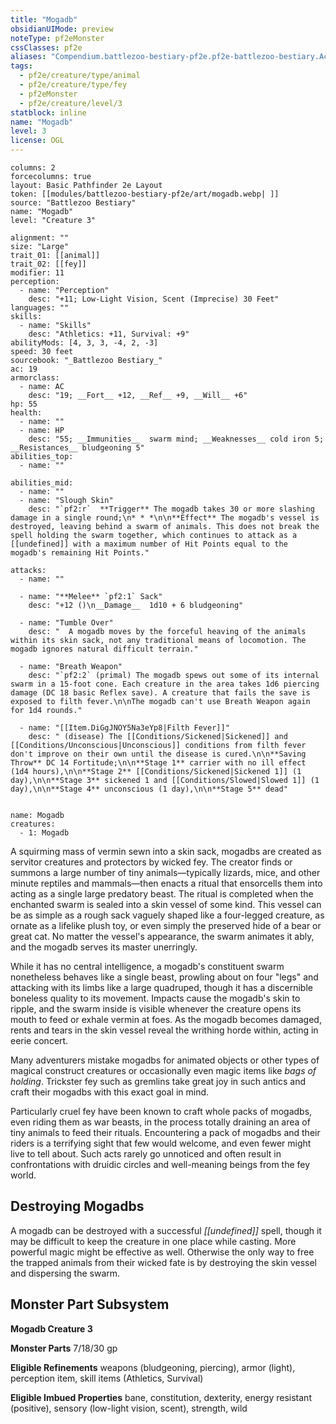 ```yaml
---
title: "Mogadb"
obsidianUIMode: preview
noteType: pf2eMonster
cssClasses: pf2e
aliases: "Compendium.battlezoo-bestiary-pf2e.pf2e-battlezoo-bestiary.Actor.BYNnFfzUHdCxoDDN" 
tags:
  - pf2e/creature/type/animal
  - pf2e/creature/type/fey
  - pf2eMonster
  - pf2e/creature/level/3
statblock: inline
name: "Mogadb"
level: 3
license: OGL
---
```


```statblock
columns: 2
forcecolumns: true
layout: Basic Pathfinder 2e Layout
token: [[modules/battlezoo-bestiary-pf2e/art/mogadb.webp| ]]
source: "Battlezoo Bestiary"
name: "Mogadb"
level: "Creature 3"

alignment: ""
size: "Large"
trait_01: [[animal]]
trait_02: [[fey]]
modifier: 11
perception:
  - name: "Perception"
    desc: "+11; Low-Light Vision, Scent (Imprecise) 30 Feet"
languages: ""
skills:
  - name: "Skills"
    desc: "Athletics: +11, Survival: +9"
abilityMods: [4, 3, 3, -4, 2, -3]
speed: 30 feet
sourcebook: "_Battlezoo Bestiary_"
ac: 19
armorclass:
  - name: AC
    desc: "19; __Fort__ +12, __Ref__ +9, __Will__ +6"
hp: 55
health:
  - name: ""
  - name: HP
    desc: "55; __Immunities__  swarm mind; __Weaknesses__ cold iron 5; __Resistances__ bludgeoning 5"
abilities_top:
  - name: ""

abilities_mid:
  - name: ""
  - name: "Slough Skin"
    desc: "`pf2:r`  **Trigger** The mogadb takes 30 or more slashing damage in a single round;\n* * *\n\n**Effect** The mogadb's vessel is destroyed, leaving behind a swarm of animals. This does not break the spell holding the swarm together, which continues to attack as a [[undefined]] with a maximum number of Hit Points equal to the mogadb's remaining Hit Points."

attacks:
  - name: ""

  - name: "**Melee** `pf2:1` Sack"
    desc: "+12 ()\n__Damage__  1d10 + 6 bludgeoning"

  - name: "Tumble Over"
    desc: "  A mogadb moves by the forceful heaving of the animals within its skin sack, not any traditional means of locomotion. The mogadb ignores natural difficult terrain."

  - name: "Breath Weapon"
    desc: "`pf2:2` (primal) The mogadb spews out some of its internal swarm in a 15-foot cone. Each creature in the area takes 1d6 piercing damage (DC 18 basic Reflex save). A creature that fails the save is exposed to filth fever.\n\nThe mogadb can't use Breath Weapon again for 1d4 rounds."

  - name: "[[Item.DiGgJNOY5Na3eYp8|Filth Fever]]"
    desc: " (disease) The [[Conditions/Sickened|Sickened]] and [[Conditions/Unconscious|Unconscious]] conditions from filth fever don't improve on their own until the disease is cured.\n\n**Saving Throw** DC 14 Fortitude;\n\n**Stage 1** carrier with no ill effect (1d4 hours),\n\n**Stage 2** [[Conditions/Sickened|Sickened 1]] (1 day),\n\n**Stage 3** sickened 1 and [[Conditions/Slowed|Slowed 1]] (1 day),\n\n**Stage 4** unconscious (1 day),\n\n**Stage 5** dead"
 
```

```encounter-table
name: Mogadb
creatures:
  - 1: Mogadb
```



A squirming mass of vermin sewn into a skin sack, mogadbs are created as servitor creatures and protectors by wicked fey. The creator finds or summons a large number of tiny animals—typically lizards, mice, and other minute reptiles and mammals—then enacts a ritual that ensorcells them into acting as a single large predatory beast. The ritual is completed when the enchanted swarm is sealed into a skin vessel of some kind. This vessel can be as simple as a rough sack vaguely shaped like a four-legged creature, as ornate as a lifelike plush toy, or even simply the preserved hide of a bear or great cat. No matter the vessel's appearance, the swarm animates it ably, and the mogadb serves its master unerringly.

While it has no central intelligence, a mogadb's constituent swarm nonetheless behaves like a single beast, prowling about on four "legs" and attacking with its limbs like a large quadruped, though it has a discernible boneless quality to its movement. Impacts cause the mogadb's skin to ripple, and the swarm inside is visible whenever the creature opens its mouth to feed or exhale vermin at foes. As the mogadb becomes damaged, rents and tears in the skin vessel reveal the writhing horde within, acting in eerie concert.

Many adventurers mistake mogadbs for animated objects or other types of magical construct creatures or occasionally even magic items like _bags of holding_. Trickster fey such as gremlins take great joy in such antics and craft their mogadbs with this exact goal in mind.

Particularly cruel fey have been known to craft whole packs of mogadbs, even riding them as war beasts, in the process totally draining an area of tiny animals to feed their rituals. Encountering a pack of mogadbs and their riders is a terrifying sight that few would welcome, and even fewer might live to tell about. Such acts rarely go unnoticed and often result in confrontations with druidic circles and well-meaning beings from the fey world.

## Destroying Mogadbs

A mogadb can be destroyed with a successful _[[undefined]]_ spell, though it may be difficult to keep the creature in one place while casting. More powerful magic might be effective as well. Otherwise the only way to free the trapped animals from their wicked fate is by destroying the skin vessel and dispersing the swarm.

## Monster Part Subsystem

**Mogadb Creature 3**

**Monster Parts** 7/18/30 gp

**Eligible Refinements** weapons (bludgeoning, piercing), armor (light), perception item, skill items (Athletics, Survival)

**Eligible Imbued Properties** bane, constitution, dexterity, energy resistant (positive), sensory (low-light vision, scent), strength, wild

